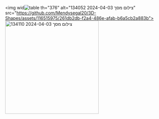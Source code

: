 <img wid![table](https://github.com/Mendysegal20/3D-Shapes/assets/116515975/9b619f29-2f4e-4a83-a02a-9c36a00ff87f)
th="376" alt="צילום מסך 2024-04-03 134052" src="https://github.com/Mendysegal20/3D-Shapes/assets/116515975/261db2db-f2a4-486e-afab-b6a5cb2a883b">
<img width="300" alt="צילום מסך 2024-04-03 134110" src="https://github.com/Mendysegal20/3D-Shapes/assets/116515975/c37409f6-eb16-4903-b6d9-65c061024b89">
